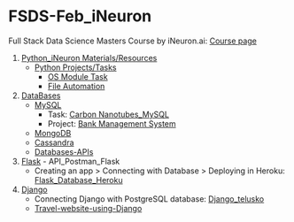# FSDS-Feb_iNeuron
Full Stack Data Science Masters Course by iNeuron.ai: 
[Course page](https://ineuron.ai/course/full-stack-data-science-feb21-batch?source=learn_page)

  1. [Python_iNeuron Materials/Resources](https://github.com/KrsnaAleti/FSDS_iNeuron/tree/main/Python_iNeuron)
     *  [Python Projects/Tasks](https://github.com/KrsnaAleti/FSDS_iNeuron/tree/main/Python_iNeuron/Tasks_Challenges)
        * [OS Module Task](https://github.com/KrsnaAleti/FSDS_iNeuron/tree/main/Python_iNeuron/Tasks_Challenges/OS%20Module%20Task)
        * [File Automation](https://github.com/KrsnaAleti/FSDS_iNeuron/tree/main/Python_iNeuron/Tasks_Challenges/File%20Automation%20Task)
  2. [DataBases](https://github.com/KrsnaAleti/FSDS_iNeuron/tree/main/Databases)
     * [MySQL](https://github.com/KrsnaAleti/FSDS_iNeuron/tree/main/Databases/MySQL)
        * Task: [Carbon Nanotubes_MySQL](https://github.com/KrsnaAleti/FSDS_iNeuron/tree/main/Databases/MySQL/Tasks_Challenges)
        * Project: [Bank Management System](https://github.com/KrsnaAleti/Bank-Management-System_MySQL)
     * [MongoDB](https://github.com/KrsnaAleti/FSDS_iNeuron/tree/main/Databases/MongoDB)
     * [Cassandra](https://github.com/KrsnaAleti/FSDS_iNeuron/tree/main/Databases/Cassandra)
     * [Databases-APIs](https://github.com/KrsnaAleti/FSDS_iNeuron/tree/main/Databases/Databases_APIs)
  3. [Flask](https://github.com/KrsnaAleti/FSDS_iNeuron/tree/main/Flask) - API_Postman_Flask
      * Creating an app > Connecting with Database > Deploying in Heroku: [Flask_Database_Heroku](https://github.com/KrsnaAleti/My_Resources/tree/main/Flask_Database_Heroku)
  4. [Django](https://github.com/KrsnaAleti/FSDS_iNeuron/tree/main/Django)
       * Connecting Django with PostgreSQL database: [Django_telusko](https://github.com/KrsnaAleti/My_Resources/tree/main/Django_telusko)
       * [Travel-website-using-Django](https://github.com/KrsnaAleti/Travel-website-using-Django)
